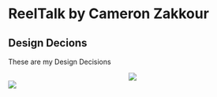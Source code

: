 # ReelTalk by Cameron Zakkour

## Design Decions
These are my Design Decisions

<div align="center" width="100%>
  <img src="https://github.com/camzakkour/ReelTalkApp/assets/97917230/11f34fa2-2620-49a7-a87f-b8ff1dff0a70" />
  <img src="https://github.com/camzakkour/ReelTalkApp/assets/97917230/11f34fa2-2620-49a7-a87f-b8ff1dff0a70" />

</div>

<img src="https://github.com/camzakkour/ReelTalkApp/assets/97917230/11f34fa2-2620-49a7-a87f-b8ff1dff0a70" />
